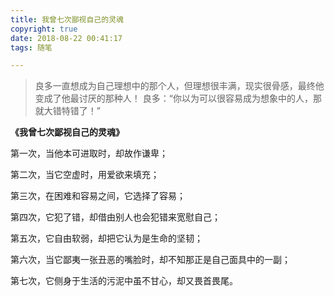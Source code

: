 ```yaml
---
title: 我曾七次鄙视自己的灵魂
copyright: true
date: 2018-08-22 00:41:17
tags: 随笔

---
```


> 良多一直想成为自己理想中的那个人，但理想很丰满，现实很骨感，最终他变成了他最讨厌的那种人！
> 良多：“你以为可以很容易成为想象中的人，那就大错特错了！”

<!--more-->



**《我曾七次鄙视自己的灵魂》**




第一次，当他本可进取时，却故作谦卑；

第二次，当它空虚时，用爱欲来填充；

第三次，在困难和容易之间，它选择了容易；

第四次，它犯了错，却借由别人也会犯错来宽慰自己；

第五次，它自由软弱，却把它认为是生命的坚韧；

第六次，当它鄙夷一张丑恶的嘴脸时，却不知那正是自己面具中的一副；

第七次，它侧身于生活的污泥中虽不甘心，却又畏首畏尾。